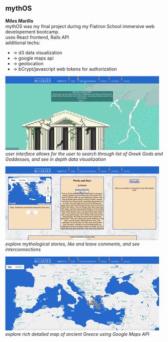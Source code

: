 
<h2>mythOS</h2>
<strong>Miles Marillo</strong>

<br/>
mythOS was my final project during my Flatiron School immersive web developement bootcamp.<br/>
uses React frontend, Rails API<br/>
additional techs:
<ul>
  <li> -> d3 data visualization </li>
  <li> -> google maps api </li>
  <li> -> geolocation </li>
  <li> -> bCrypt/javascript web tokens for authorization </li>
</ul>

![demo one](./mythosone.gif)
<br/><i>user interface allows for the user to search through list of Greek Gods and Goddesses, and see in depth data visualization</i><br/>


![demo three](./mythosstory.gif)
<br/><i>explore mythological stories, like and leave comments, and see interconnections</i>

![demo two](./mythosmap.gif)
<br/><i>explore rich detailed map of ancient Greece using Google Maps API</i>
